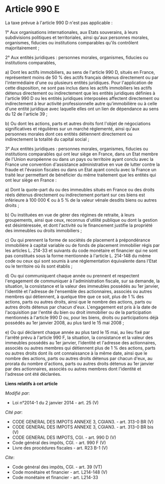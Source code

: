 # Article 990 E

La taxe prévue à l'article 990 D n'est pas applicable : 

1° Aux organisations internationales, aux Etats souverains, à leurs subdivisions politiques et territoriales, ainsi qu'aux
personnes morales, organismes, fiducies ou institutions comparables qu'ils contrôlent majoritairement ; 

2° Aux entités juridiques : personnes morales, organismes, fiducies ou institutions comparables, 

a) Dont les actifs immobiliers, au sens de l'article 990 D, situés en France, représentent moins de 50 % des actifs français
détenus directement ou par l'intermédiaire d'une ou plusieurs entités juridiques. Pour l'application de cette disposition, ne
sont pas inclus dans les actifs immobiliers les actifs détenus directement ou indirectement que les entités juridiques
définies à l'article 990 D ou les entités juridiques interposées affectent directement ou indirectement à leur activité
professionnelle autre qu'immobilière ou à celle d'une entité juridique avec laquelle elles ont un lien de dépendance au sens
du 12 de l'article 39 ; 

b) Ou dont les actions, parts et autres droits font l'objet de négociations significatives et régulières sur un marché
réglementé, ainsi qu'aux personnes morales dont ces entités détiennent directement ou indirectement la totalité du capital
social ; 

3° Aux entités juridiques : personnes morales, organismes, fiducies ou institutions comparables qui ont leur siège en France,
dans un Etat membre de l'Union européenne ou dans un pays ou territoire ayant conclu avec la France une convention
d'assistance administrative en vue de lutter contre la fraude et l'évasion fiscales ou dans un Etat ayant conclu avec la
France un traité leur permettant de bénéficier du même traitement que les entités qui ont leur siège en France : 

a) Dont la quote-part du ou des immeubles situés en France ou des droits réels détenus directement ou indirectement portant
sur ces biens est inférieure à 100 000 € ou à 5 % de la valeur vénale desdits biens ou autres droits ; 

b) Ou instituées en vue de gérer des régimes de retraite, à leurs groupements, ainsi que ceux, reconnus d'utilité publique ou
dont la gestion est désintéressée, et dont l'activité ou le financement justifie la propriété des immeubles ou droits
immobiliers ; 

c) Ou qui prennent la forme de sociétés de placement à prépondérance immobilière à capital variable ou de fonds de placement
immobilier régis par les articles L. 214-33 et suivants du code monétaire et financier qui ne sont pas constitués sous la
forme mentionnée à l'article L. 214-148 du même code ou ceux qui sont soumis à une réglementation équivalente dans l'Etat ou
le territoire où ils sont établis ; 

d) Ou qui communiquent chaque année ou prennent et respectent l'engagement de communiquer à l'administration fiscale, sur sa
demande, la situation, la consistance et la valeur des immeubles possédés au 1er janvier, l'identité et l'adresse de
l'ensemble des actionnaires, associés ou autres membres qui détiennent, à quelque titre que ce soit, plus de 1 % des actions,
parts ou autres droits, ainsi que le nombre des actions, parts ou autres droits détenus par chacun d'eux. L'engagement est
pris à la date de l'acquisition par l'entité du bien ou droit immobilier ou de la participation mentionnés à l'article 990 D
ou, pour les biens, droits ou participations déjà possédés au 1er janvier 2008, au plus tard le 15 mai 2008 ; 

e) Ou qui déclarent chaque année au plus tard le 15 mai, au lieu fixé par l'arrêté prévu à l'article 990 F, la situation, la
consistance et la valeur des immeubles possédés au 1er janvier, l'identité et l'adresse des actionnaires, associés ou autres
membres qui détiennent plus de 1 % des actions, parts ou autres droits dont ils ont connaissance à la même date, ainsi que le
nombre des actions, parts ou autres droits détenus par chacun d'eux, au prorata du nombre d'actions, parts ou autres droits
détenus au 1er janvier par des actionnaires, associés ou autres membres dont l'identité et l'adresse ont été déclarées.

**Liens relatifs à cet article**

_Modifié par_:

  - Loi n°2014-1 du 2 janvier 2014 - art. 25 (V)

_Cité par_:

  - CODE GENERAL DES IMPOTS ANNEXE 3, CGIAN3. - art. 313-0 BR (V)
  - CODE GENERAL DES IMPOTS ANNEXE 3, CGIAN3. - art. 313-0 BR bis (V)
  - CODE GENERAL DES IMPOTS, CGI. - art. 990 D (V)
  - Code général des impôts, CGI. - art. 990 F (V)
  - Livre des procédures fiscales - art. R23 B-1 (V)

_Cite_:

  - Code général des impôts, CGI. - art. 39 (VT)
  - Code monétaire et financier - art. L214-148 (V)
  - Code monétaire et financier - art. L214-33

